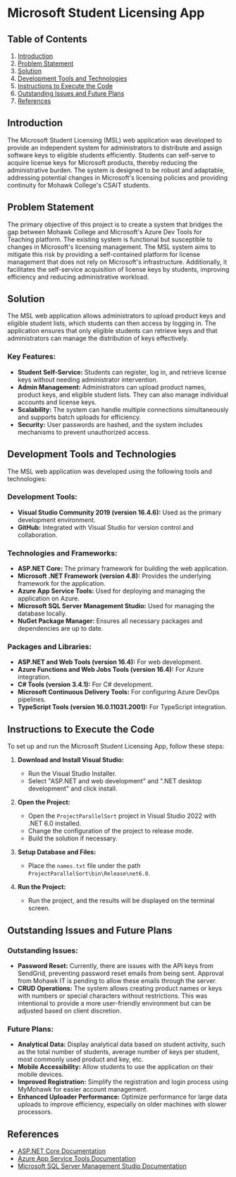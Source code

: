 # Microsoft Student Licensing App

## Table of Contents
1. [Introduction](#introduction)
2. [Problem Statement](#problem-statement)
3. [Solution](#solution)
4. [Development Tools and Technologies](#development-tools-and-technologies)
5. [Instructions to Execute the Code](#instructions-to-execute-the-code)
6. [Outstanding Issues and Future Plans](#outstanding-issues-and-future-plans)
7. [References](#references)

## Introduction
The Microsoft Student Licensing (MSL) web application was developed to provide an independent system for administrators to distribute and assign software keys to eligible students efficiently. Students can self-serve to acquire license keys for Microsoft products, thereby reducing the administrative burden. The system is designed to be robust and adaptable, addressing potential changes in Microsoft's licensing policies and providing continuity for Mohawk College's CSAIT students.

## Problem Statement
The primary objective of this project is to create a system that bridges the gap between Mohawk College and Microsoft's Azure Dev Tools for Teaching platform. The existing system is functional but susceptible to changes in Microsoft's licensing management. The MSL system aims to mitigate this risk by providing a self-contained platform for license management that does not rely on Microsoft's infrastructure. Additionally, it facilitates the self-service acquisition of license keys by students, improving efficiency and reducing administrative workload.

## Solution
The MSL web application allows administrators to upload product keys and eligible student lists, which students can then access by logging in. The application ensures that only eligible students can retrieve keys and that administrators can manage the distribution of keys effectively.

### Key Features:
- **Student Self-Service:** Students can register, log in, and retrieve license keys without needing administrator intervention.
- **Admin Management:** Administrators can upload product names, product keys, and eligible student lists. They can also manage individual accounts and license keys.
- **Scalability:** The system can handle multiple connections simultaneously and supports batch uploads for efficiency.
- **Security:** User passwords are hashed, and the system includes mechanisms to prevent unauthorized access.

## Development Tools and Technologies
The MSL web application was developed using the following tools and technologies:

### Development Tools:
- **Visual Studio Community 2019 (version 16.4.6):** Used as the primary development environment.
- **GitHub:** Integrated with Visual Studio for version control and collaboration.

### Technologies and Frameworks:
- **ASP.NET Core:** The primary framework for building the web application.
- **Microsoft .NET Framework (version 4.8):** Provides the underlying framework for the application.
- **Azure App Service Tools:** Used for deploying and managing the application on Azure.
- **Microsoft SQL Server Management Studio:** Used for managing the database locally.
- **NuGet Package Manager:** Ensures all necessary packages and dependencies are up to date.

### Packages and Libraries:
- **ASP.NET and Web Tools (version 16.4):** For web development.
- **Azure Functions and Web Jobs Tools (version 16.4):** For Azure integration.
- **C# Tools (version 3.4.1):** For C# development.
- **Microsoft Continuous Delivery Tools:** For configuring Azure DevOps pipelines.
- **TypeScript Tools (version 16.0.11031.2001):** For TypeScript integration.

## Instructions to Execute the Code
To set up and run the Microsoft Student Licensing App, follow these steps:

1. **Download and Install Visual Studio:**
   - Run the Visual Studio Installer.
   - Select "ASP.NET and web development" and ".NET desktop development" and click install.

2. **Open the Project:**
   - Open the `ProjectParallelSort` project in Visual Studio 2022 with .NET 6.0 installed.
   - Change the configuration of the project to release mode.
   - Build the solution if necessary.

3. **Setup Database and Files:**
   - Place the `names.txt` file under the path `ProjectParallelSort\bin\Release\net6.0`.

4. **Run the Project:**
   - Run the project, and the results will be displayed on the terminal screen.

## Outstanding Issues and Future Plans
### Outstanding Issues:
- **Password Reset:** Currently, there are issues with the API keys from SendGrid, preventing password reset emails from being sent. Approval from Mohawk IT is pending to allow these emails through the server.
- **CRUD Operations:** The system allows creating product names or keys with numbers or special characters without restrictions. This was intentional to provide a more user-friendly environment but can be adjusted based on client discretion.

### Future Plans:
- **Analytical Data:** Display analytical data based on student activity, such as the total number of students, average number of keys per student, most commonly used product and key, etc.
- **Mobile Accessibility:** Allow students to use the application on their mobile devices.
- **Improved Registration:** Simplify the registration and login process using MyMohawk for easier account management.
- **Enhanced Uploader Performance:** Optimize performance for large data uploads to improve efficiency, especially on older machines with slower processors.

## References
- [ASP.NET Core Documentation](https://docs.microsoft.com/en-us/aspnet/core/)
- [Azure App Service Tools Documentation](https://docs.microsoft.com/en-us/azure/app-service/)
- [Microsoft SQL Server Management Studio Documentation](https://docs.microsoft.com/en-us/sql/ssms/sql-server-management-studio-ssms)

